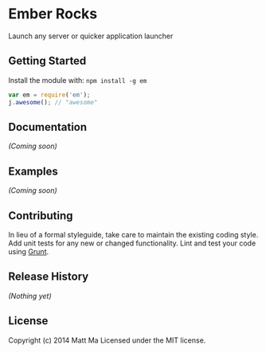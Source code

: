 # Ember Rocks

Launch any server or quicker application launcher

## Getting Started
Install the module with: `npm install -g em`

```javascript
var em = require('em');
j.awesome(); // "awesome"
```

## Documentation
_(Coming soon)_

## Examples
_(Coming soon)_

## Contributing
In lieu of a formal styleguide, take care to maintain the existing coding style. Add unit tests for any new or changed functionality. Lint and test your code using [Grunt](http://gruntjs.com/).

## Release History
_(Nothing yet)_

## License
Copyright (c) 2014 Matt Ma
Licensed under the MIT license.
